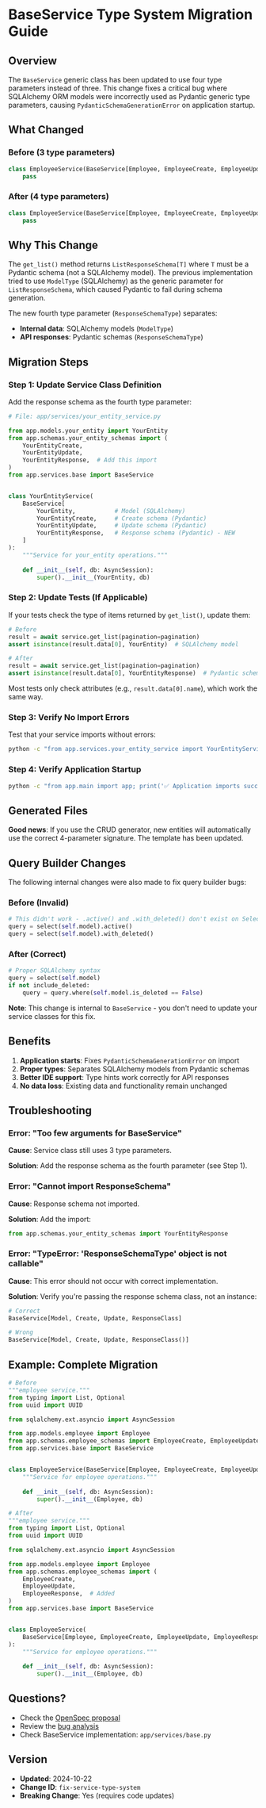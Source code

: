 # BaseService Type System Migration Guide

## Overview

The `BaseService` generic class has been updated to use four type parameters instead of three. This change fixes a critical bug where SQLAlchemy ORM models were incorrectly used as Pydantic generic type parameters, causing `PydanticSchemaGenerationError` on application startup.

## What Changed

### Before (3 type parameters)
```python
class EmployeeService(BaseService[Employee, EmployeeCreate, EmployeeUpdate]):
    pass
```

### After (4 type parameters)
```python
class EmployeeService(BaseService[Employee, EmployeeCreate, EmployeeUpdate, EmployeeResponse]):
    pass
```

## Why This Change

The `get_list()` method returns `ListResponseSchema[T]` where `T` must be a Pydantic schema (not a SQLAlchemy model). The previous implementation tried to use `ModelType` (SQLAlchemy) as the generic parameter for `ListResponseSchema`, which caused Pydantic to fail during schema generation.

The new fourth type parameter (`ResponseSchemaType`) separates:
- **Internal data**: SQLAlchemy models (`ModelType`)
- **API responses**: Pydantic schemas (`ResponseSchemaType`)

## Migration Steps

### Step 1: Update Service Class Definition

Add the response schema as the fourth type parameter:

```python
# File: app/services/your_entity_service.py

from app.models.your_entity import YourEntity
from app.schemas.your_entity_schemas import (
    YourEntityCreate,
    YourEntityUpdate,
    YourEntityResponse,  # Add this import
)
from app.services.base import BaseService


class YourEntityService(
    BaseService[
        YourEntity,           # Model (SQLAlchemy)
        YourEntityCreate,     # Create schema (Pydantic)
        YourEntityUpdate,     # Update schema (Pydantic)
        YourEntityResponse,   # Response schema (Pydantic) - NEW
    ]
):
    """Service for your_entity operations."""
    
    def __init__(self, db: AsyncSession):
        super().__init__(YourEntity, db)
```

### Step 2: Update Tests (If Applicable)

If your tests check the type of items returned by `get_list()`, update them:

```python
# Before
result = await service.get_list(pagination=pagination)
assert isinstance(result.data[0], YourEntity)  # SQLAlchemy model

# After
result = await service.get_list(pagination=pagination)
assert isinstance(result.data[0], YourEntityResponse)  # Pydantic schema
```

Most tests only check attributes (e.g., `result.data[0].name`), which work the same way.

### Step 3: Verify No Import Errors

Test that your service imports without errors:

```bash
python -c "from app.services.your_entity_service import YourEntityService; print('✅ Import successful')"
```

### Step 4: Verify Application Startup

```bash
python -c "from app.main import app; print('✅ Application imports successfully')"
```

## Generated Files

**Good news**: If you use the CRUD generator, new entities will automatically use the correct 4-parameter signature. The template has been updated.

## Query Builder Changes

The following internal changes were also made to fix query builder bugs:

### Before (Invalid)
```python
# This didn't work - .active() and .with_deleted() don't exist on Select objects
query = select(self.model).active()
query = select(self.model).with_deleted()
```

### After (Correct)
```python
# Proper SQLAlchemy syntax
query = select(self.model)
if not include_deleted:
    query = query.where(self.model.is_deleted == False)
```

**Note**: This change is internal to `BaseService` - you don't need to update your service classes for this fix.

## Benefits

1. **Application starts**: Fixes `PydanticSchemaGenerationError` on import
2. **Proper types**: Separates SQLAlchemy models from Pydantic schemas
3. **Better IDE support**: Type hints work correctly for API responses
4. **No data loss**: Existing data and functionality remain unchanged

## Troubleshooting

### Error: "Too few arguments for BaseService"

**Cause**: Service class still uses 3 type parameters.

**Solution**: Add the response schema as the fourth parameter (see Step 1).

### Error: "Cannot import ResponseSchema"

**Cause**: Response schema not imported.

**Solution**: Add the import:
```python
from app.schemas.your_entity_schemas import YourEntityResponse
```

### Error: "TypeError: 'ResponseSchemaType' object is not callable"

**Cause**: This error should not occur with correct implementation.

**Solution**: Verify you're passing the response schema class, not an instance:
```python
# Correct
BaseService[Model, Create, Update, ResponseClass]

# Wrong
BaseService[Model, Create, Update, ResponseClass()]
```

## Example: Complete Migration

```python
# Before
"""employee service."""
from typing import List, Optional
from uuid import UUID

from sqlalchemy.ext.asyncio import AsyncSession

from app.models.employee import Employee
from app.schemas.employee_schemas import EmployeeCreate, EmployeeUpdate
from app.services.base import BaseService


class EmployeeService(BaseService[Employee, EmployeeCreate, EmployeeUpdate]):
    """Service for employee operations."""
    
    def __init__(self, db: AsyncSession):
        super().__init__(Employee, db)
```

```python
# After
"""employee service."""
from typing import List, Optional
from uuid import UUID

from sqlalchemy.ext.asyncio import AsyncSession

from app.models.employee import Employee
from app.schemas.employee_schemas import (
    EmployeeCreate,
    EmployeeUpdate,
    EmployeeResponse,  # Added
)
from app.services.base import BaseService


class EmployeeService(
    BaseService[Employee, EmployeeCreate, EmployeeUpdate, EmployeeResponse]  # Added 4th param
):
    """Service for employee operations."""
    
    def __init__(self, db: AsyncSession):
        super().__init__(Employee, db)
```

## Questions?

- Check the [OpenSpec proposal](../../openspec/changes/fix-service-type-system/proposal.md)
- Review the [bug analysis](../../LOCAL_SERVICE_STARTUP_BUGS.md)
- Check BaseService implementation: `app/services/base.py`

## Version

- **Updated**: 2024-10-22
- **Change ID**: `fix-service-type-system`
- **Breaking Change**: Yes (requires code updates)
